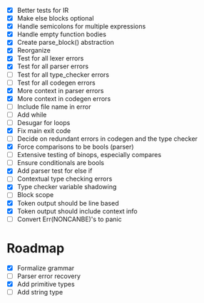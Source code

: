 - [x] Better tests for IR
- [x] Make else blocks optional
- [x] Handle semicolons for multiple expressions
- [x] Handle empty function bodies
- [x] Create parse_block() abstraction
- [x] Reorganize
- [x] Test for all lexer errors
- [x] Test for all parser errors
- [ ] Test for all type_checker errors
- [ ] Test for all codegen errors
- [x] More context in parser errors
- [x] More context in codegen errors
- [ ] Include file name in error
- [ ] Add while
- [ ] Desugar for loops
- [x] Fix main exit code
- [ ] Decide on redundant errors in codegen and the type checker
- [x] Force comparisons to be bools (parser)
- [ ] Extensive testing of binops, especially compares
- [ ] Ensure conditionals are bools
- [x] Add parser test for else if
- [ ] Contextual type checking errors
- [x] Type checker variable shadowing
- [ ] Block scope
- [x] Token output should be line based
- [x] Token output should include context info
- [ ] Convert Err(NONCANBE)'s to panic

# Roadmap
- [x] Formalize grammar
- [ ] Parser error recovery
- [x] Add primitive types
- [ ] Add string type
